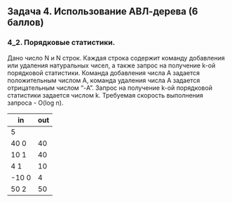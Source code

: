## Задача 4. Использование АВЛ-дерева ​(6 баллов)
### 4_2. Порядковые статистики.​
Дано число N и N строк. Каждая строка содержит команду добавления или удаления натуральных чисел, а также запрос на получение k-ой порядковой статистики. Команда добавления числа A задается положительным числом A, команда удаления числа A задается отрицательным числом “-A”. Запрос на получение k-ой порядковой статистики задается числом k. Требуемая скорость выполнения запроса - O(log n).

| in | out |
|----|-----|
| 5 | |
| 40 0 | 40 |
| 10 1 | 40 |
| 4 1 | 10 |
| -10 0 | 4 |
| 50 2 | 50 |

